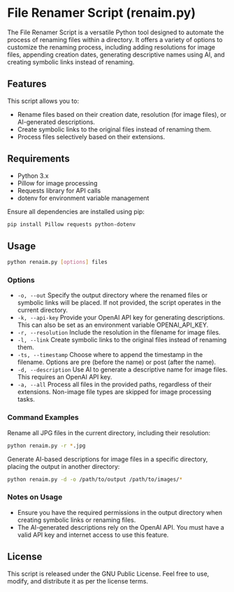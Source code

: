 # File Renamer Script (renaim.py)

The File Renamer Script is a versatile Python tool designed to automate the process of renaming files within a directory. It offers a variety of options to customize the renaming process, including adding resolutions for image files, appending creation dates, generating descriptive names using AI, and creating symbolic links instead of renaming.

## Features

This script allows you to:
- Rename files based on their creation date, resolution (for image files), or AI-generated descriptions.
- Create symbolic links to the original files instead of renaming them.
- Process files selectively based on their extensions.

## Requirements

- Python 3.x
- Pillow for image processing
- Requests library for API calls
- dotenv for environment variable management

Ensure all dependencies are installed using pip:

```bash
pip install Pillow requests python-dotenv
```

## Usage

```bash
python renaim.py [options] files
```

### Options
* ```-o, --out``` Specify the output directory where the renamed files or symbolic links will be placed. If not provided, the script operates in the current directory.
* ```-k, --api-key``` Provide your OpenAI API key for generating descriptions. This can also be set as an environment variable OPENAI_API_KEY.
* ```-r, --resolution``` Include the resolution in the filename for image files.
* ```-l, --link``` Create symbolic links to the original files instead of renaming them.
* ```-ts, --timestamp``` Choose where to append the timestamp in the filename. Options are pre (before the name) or post (after the name).
* ```-d, --description``` Use AI to generate a descriptive name for image files. This requires an OpenAI API key.
* ```-a, --all``` Process all files in the provided paths, regardless of their extensions. Non-image file types are skipped for image processing tasks.

### Command Examples
Rename all JPG files in the current directory, including their resolution:

```bash
python renaim.py -r *.jpg
```

Generate AI-based descriptions for image files in a specific directory, placing the output in another directory:

```bash
python renaim.py -d -o /path/to/output /path/to/images/*
```

### Notes on Usage
* Ensure you have the required permissions in the output directory when creating symbolic links or renaming files.
* The AI-generated descriptions rely on the OpenAI API. You must have a valid API key and internet access to use this feature.

## License
This script is released under the GNU Public License. Feel free to use, modify, and distribute it as per the license terms.
